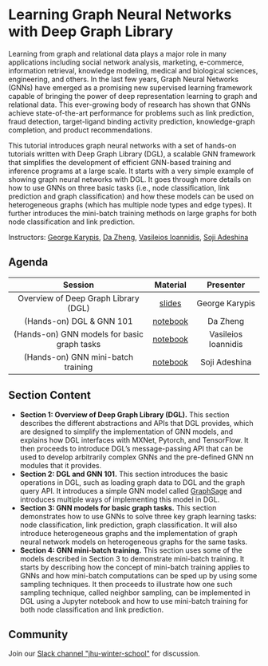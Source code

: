 # Learning Graph Neural Networks with Deep Graph Library

Learning from graph and relational data plays a major role in many applications including social network analysis, marketing, e-commerce, information retrieval, knowledge modeling, medical and biological sciences, engineering, and others. In the last few years, Graph Neural Networks (GNNs) have emerged as a promising new supervised learning framework capable of bringing the power of deep representation learning to graph and relational data. This ever-growing body of research has shown that GNNs achieve state-of-the-art performance for problems such as link prediction, fraud detection, target-ligand binding activity prediction, knowledge-graph completion, and product recommendations.

This tutorial introduces graph neural networks with a set of hands-on tutorials written with Deep Graph Library (DGL), a scalable GNN framework that simplifies the development of efficient GNN-based training and inference programs at a large scale. It starts with a very simple example of showing graph neural networks with DGL. It goes through more details on how to use GNNs on three basic tasks (i.e., node classification, link prediction and graph classification) and how these models can be used on heterogeneous graphs (which has multiple node types and edge types). It further introduces the mini-batch training methods on large graphs for both node classification and link prediction.

Instructors: [George Karypis](http://glaros.dtc.umn.edu/), [Da Zheng](https://zheng-da.github.io/), [Vasileios Ioannidis](https://sites.google.com/site/vasioannidispw/), [Soji Adeshina](https://sojiadeshina.com/about/)

Agenda
---

| Session | Material | Presenter |
|:-------:|:--------:|:---------:|
Overview of Deep Graph Library (DGL) | [slides](https://github.com/zheng-da/dgl-tutorial-full/blob/master/dgl_api/dgl-www-zz.pptx) | George Karypis |
(Hands-on) DGL & GNN 101 | [notebook](https://github.com/dglai/dgl_winter_school/tree/main/2-dgl101) | Da Zheng
(Hands-on) GNN models for basic graph tasks | [notebook](https://github.com/dglai/dgl_winter_school/tree/main/3-basics) | Vasileios Ioannidis |
(Hands-on) GNN mini-batch training | [notebook](https://github.com/dglai/dgl_winter_school/tree/main/4-large_graph) | Soji Adeshina |

Section Content
---

* **Section 1: Overview of Deep Graph Library (DGL).** This section describes the different
  abstractions and APIs that DGL provides, which are designed to simplify the implementation
  of GNN models, and explains how DGL interfaces with MXNet, Pytorch, and TensorFlow.
  It then proceeds to introduce DGL’s message-passing API that can be used to develop
  arbitrarily complex GNNs and the pre-defined GNN nn modules that it provides.
* **Section 2: DGL and GNN 101.** This section introduces the basic operations in DGL, such as
  loading graph data to DGL and the graph query API. It introduces a simple GNN model called
  [GraphSage](http://snap.stanford.edu/graphsage/) and introduces multiple ways of implementing
  this model in DGL.
* **Section 3: GNN models for basic graph tasks.** This section demonstrates how to use
  GNNs to solve three key graph learning tasks: node classification, link prediction, graph
  classification. It will also introduce heterogeneous graphs and the implementation of
  graph neural network models on heterogeneous graphs for the same tasks.
* **Section 4: GNN mini-batch training.** This section uses some of the models described
  in Section 3 to demonstrate mini-batch training. It starts by describing how the concept
  of mini-batch training applies to
  GNNs and how mini-batch computations can be sped up by using some sampling techniques.
  It then proceeds to illustrate how one such sampling technique, called neighbor sampling,
  can be implemented in DGL using a Jupyter notebook and how to use mini-batch training
  for both node classification and link prediction.

## Community

Join our [Slack channel "jhu-winter-school"](https://join.slack.com/t/deep-graph-library/shared_invite/zt-eb4ict1g-xcg3PhZAFAB8p6dtKuP6xQ) for discussion.
